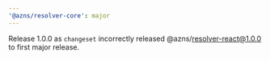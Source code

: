 ```yaml
---
'@azns/resolver-core': major
---
```


Release 1.0.0 as `changeset` incorrectly released @azns/resolver-react@1.0.0 to first major release.

